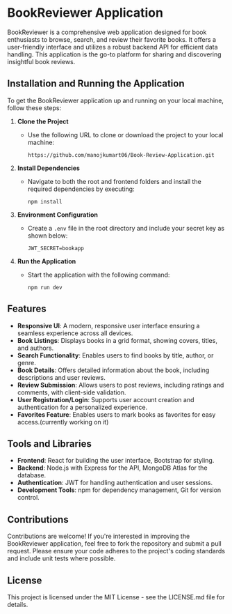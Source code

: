 # BookReviewer Application

BookReviewer is a comprehensive web application designed for book enthusiasts to browse, search, and review their favorite books. It offers a user-friendly interface and utilizes a robust backend API for efficient data handling. This application is the go-to platform for sharing and discovering insightful book reviews.

## Installation and Running the Application

To get the BookReviewer application up and running on your local machine, follow these steps:

1. **Clone the Project**
   - Use the following URL to clone or download the project to your local machine:
     ```
     https://github.com/manojkumart06/Book-Review-Application.git
     ```

2. **Install Dependencies**
   - Navigate to both the root and frontend folders and install the required dependencies by executing:
     ```
     npm install
     ```

3. **Environment Configuration**
   - Create a `.env` file in the root directory and include your secret key as shown below:
     ```
     JWT_SECRET=bookapp
     ```

4. **Run the Application**
   - Start the application with the following command:
     ```
     npm run dev
     ```

## Features

- **Responsive UI**: A modern, responsive user interface ensuring a seamless experience across all devices.
- **Book Listings**: Displays books in a grid format, showing covers, titles, and authors.
- **Search Functionality**: Enables users to find books by title, author, or genre.
- **Book Details**: Offers detailed information about the book, including descriptions and user reviews.
- **Review Submission**: Allows users to post reviews, including ratings and comments, with client-side validation.
- **User Registration/Login**: Supports user account creation and authentication for a personalized experience.
- **Favorites Feature**: Enables users to mark books as favorites for easy access.(currently working on it)

## Tools and Libraries

- **Frontend**: React for building the user interface, Bootstrap for styling.
- **Backend**: Node.js with Express for the API, MongoDB Atlas for the database.
- **Authentication**: JWT for handling authentication and user sessions.
- **Development Tools**: npm for dependency management, Git for version control.

## Contributions

Contributions are welcome! If you're interested in improving the BookReviewer application, feel free to fork the repository and submit a pull request. Please ensure your code adheres to the project's coding standards and include unit tests where possible.

## License

This project is licensed under the MIT License - see the LICENSE.md file for details.
